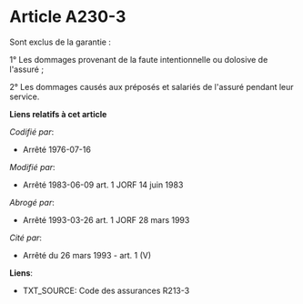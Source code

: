# Article A230-3

Sont exclus de la garantie :

1° Les dommages provenant de la faute intentionnelle ou dolosive de l'assuré ;

2° Les dommages causés aux préposés et salariés de l'assuré pendant leur service.

**Liens relatifs à cet article**

_Codifié par_:

  - Arrêté 1976-07-16

_Modifié par_:

  - Arrêté 1983-06-09 art. 1 JORF 14 juin 1983

_Abrogé par_:

  - Arrêté 1993-03-26 art. 1 JORF 28 mars 1993

_Cité par_:

  - Arrêté du 26 mars 1993 - art. 1 (V)

**Liens**:

  - TXT_SOURCE: Code des assurances R213-3
